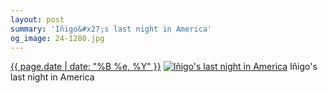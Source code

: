 ```yaml
---
layout: post
summary: 'Iñigo&#x27;s last night in America'
og_image: 24-1280.jpg
---
```


<p>
  <time><a href="/24">{{ page.date | date: "%B %e, %Y" }}</a></time>
  <a href="/24"><img src="{{ site.assets_url }}/24-640.jpg" srcset="{{ site.assets_url }}/24-1280.jpg 1280w, {{ site.assets_url }}/24-960.jpg 960w, {{ site.assets_url }}/24-640.jpg 640w, {{ site.assets_url }}/24-320.jpg 320w" sizes="(min-width: 700px) 50vw, calc(100vw - 2rem)" alt="Iñigo&#x27;s last night in America" /></a>
  <span>Iñigo&#x27;s last night in America</span>
</p>

